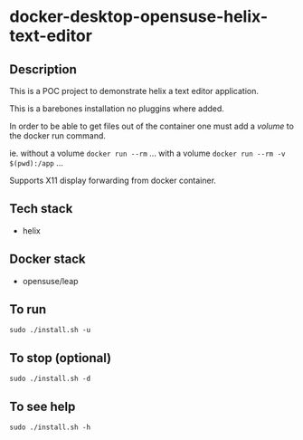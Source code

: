 # docker-desktop-opensuse-helix-text-editor

## Description
This is a POC project to demonstrate helix a text editor application.

This is a barebones installation no pluggins where added.

In order to be able to get files out of the container one must add a *volume* to the docker run command.

ie.
without a volume
`docker run --rm` ...
with a volume
`docker run --rm -v $(pwd):/app` ...

Supports X11 display forwarding from docker container.

## Tech stack
- helix

## Docker stack
- opensuse/leap

## To run
`sudo ./install.sh -u`

## To stop (optional)
`sudo ./install.sh -d`

## To see help
`sudo ./install.sh -h`